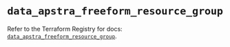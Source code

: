# `data_apstra_freeform_resource_group`

Refer to the Terraform Registry for docs: [`data_apstra_freeform_resource_group`](https://registry.terraform.io/providers/juniper/apstra/0.94.0/docs/data-sources/freeform_resource_group).
